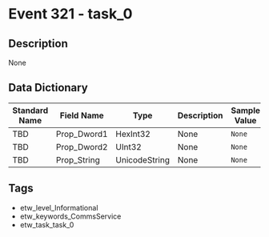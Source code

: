 # Event 321 - task_0

## Description
None

## Data Dictionary
|Standard Name|Field Name|Type|Description|Sample Value|
|---|---|---|---|---|
|TBD|Prop_Dword1|HexInt32|None|`None`|
|TBD|Prop_Dword2|UInt32|None|`None`|
|TBD|Prop_String|UnicodeString|None|`None`|

## Tags
* etw_level_Informational
* etw_keywords_CommsService
* etw_task_task_0